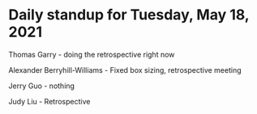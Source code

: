 # Daily standup for Tuesday, May 18, 2021

Thomas Garry - doing the retrospective right now

Alexander Berryhill-Williams - Fixed box sizing, retrospective meeting

Jerry Guo - nothing

Judy Liu - Retrospective

